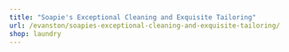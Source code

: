 ```yaml
---
title: "Soapie's Exceptional Cleaning and Exquisite Tailoring"
url: /evanston/soapies-exceptional-cleaning-and-exquisite-tailoring/
shop: laundry
---
```

